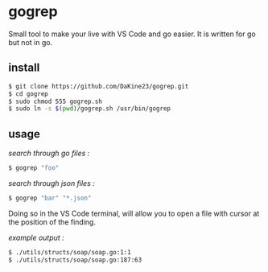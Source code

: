 # gogrep

Small tool to make your live with VS Code and go easier.
It is written for go but not in go.

## install

```bash
$ git clone https://github.com/DaKine23/gogrep.git
$ cd gogrep
$ sudo chmod 555 gogrep.sh
$ sudo ln -s $(pwd)/gogrep.sh /usr/bin/gogrep
```

## usage

*search through go files :*
```bash
$ gogrep "foo"
```
*search through json files :*
```bash
$ gogrep "bar" "*.json"
```

Doing so in the VS Code terminal, will allow you to open a file with cursor at the position of the finding.

*example output :*

```bash
$ ./utils/structs/soap/soap.go:1:1
$ ./utils/structs/soap/soap.go:187:63
```